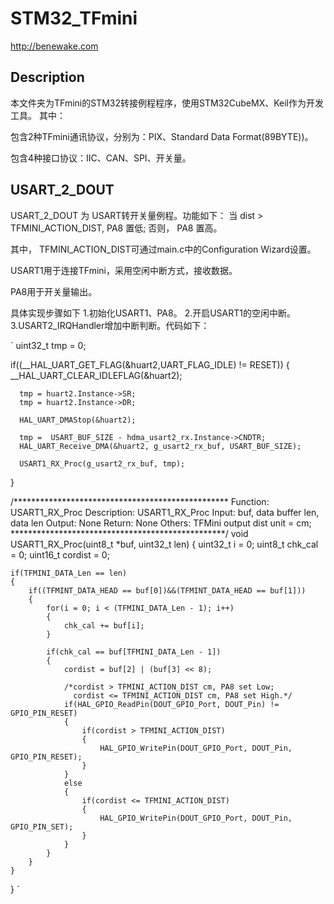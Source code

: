 # STM32_TFmini  

http://benewake.com

## Description
本文件夹为TFmini的STM32转接例程程序，使用STM32CubeMX、Keil作为开发工具。
其中：

包含2种TFmini通讯协议，分别为：PIX、Standard Data Format(89BYTE))。

包含4种接口协议：IIC、CAN、SPI、开关量。



## USART_2_DOUT

USART_2_DOUT 为 USART转开关量例程。功能如下： 当 dist > TFMINI_ACTION_DIST,  PA8 置低; 否则， PA8 置高。

其中， TFMINI_ACTION_DIST可通过main.c中的Configuration Wizard设置。

USART1用于连接TFmini，采用空闲中断方式，接收数据。

PA8用于开关量输出。

具体实现步骤如下
1.初始化USART1、PA8。
2.开启USART1的空闲中断。
3.USART2_IRQHandler增加中断判断。代码如下：

`
uint32_t tmp = 0;

  if((__HAL_UART_GET_FLAG(&huart2,UART_FLAG_IDLE) != RESET))
  {
      __HAL_UART_CLEAR_IDLEFLAG(&huart2);

      tmp = huart2.Instance->SR;
      tmp = huart2.Instance->DR;

      HAL_UART_DMAStop(&huart2);

      tmp =  USART_BUF_SIZE - hdma_usart2_rx.Instance->CNDTR;
      HAL_UART_Receive_DMA(&huart2, g_usart2_rx_buf, USART_BUF_SIZE);

      USART1_RX_Proc(g_usart2_rx_buf, tmp);
  }

/*************************************************
Function: USART1_RX_Proc
Description: USART1_RX_Proc
Input:
    buf, data buffer
    len, data len
Output: None
Return: None
Others: TFMini output dist unit = cm;
*************************************************/
void USART1_RX_Proc(uint8_t *buf, uint32_t len)
{
    uint32_t i = 0;
    uint8_t chk_cal = 0;
    uint16_t cordist = 0;

    if(TFMINI_DATA_Len == len)
    {
        if((TFMINT_DATA_HEAD == buf[0])&&(TFMINT_DATA_HEAD == buf[1]))
        {
            for(i = 0; i < (TFMINI_DATA_Len - 1); i++)
            {
                chk_cal += buf[i];
            }

            if(chk_cal == buf[TFMINI_DATA_Len - 1])
            {
                cordist = buf[2] | (buf[3] << 8);

                /*cordist > TFMINI_ACTION_DIST cm, PA8 set Low;
                  cordist <= TFMINI_ACTION_DIST cm, PA8 set High.*/
                if(HAL_GPIO_ReadPin(DOUT_GPIO_Port, DOUT_Pin) != GPIO_PIN_RESET)
                {
                    if(cordist > TFMINI_ACTION_DIST)
                    {
                        HAL_GPIO_WritePin(DOUT_GPIO_Port, DOUT_Pin, GPIO_PIN_RESET);
                    }
                }
                else
                {
                    if(cordist <= TFMINI_ACTION_DIST)
                    {
                        HAL_GPIO_WritePin(DOUT_GPIO_Port, DOUT_Pin, GPIO_PIN_SET);
                    }
                }
            }
        }
    }
}
`
